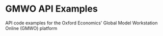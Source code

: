 # GMWO API Examples
API code examples for the Oxford Economics' Global Model Workstation Online (GMWO) platform
